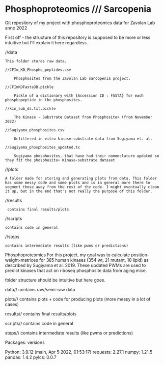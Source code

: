 # Phosphoproteomics /// Sarcopenia
 Git repository of my project with phosphoproteomics data for Zavolan Lab anno 2022

First off - the structure of this repository is supposed to be more or less intuitive but I'll explain it here regardless.

//data

    This folder stores raw data. 
    
    //CFIm_KD_Phospho_peptides.csv 
    
        Phosphosites from the Zavolan Lab Sarcopenia project.
        
    //CFImKDFastaDB.pickle
    
        Pickle of a dictionary with {Accession ID : FASTA} for each phosphopeptide in the phosphosites.
        
    //kin_sub_ds.txt.pickle
    
        The Kinase - Substrate Dataset from Phosphosite+ (from November 2022)
        
    //Sugiyama_phosphosites.csv 
    
        Unfiltered in vitro kinase-substrate data from Sugiyama et. al. 
        
    //Sugiyama_phosphosites_updated.tx
    
        Sugiyama phosphosites, that have had their nomenclature updated so they fit the phosphosite+ Kinase-substrate dataset

//plots

    A folder made for storing and generating plots from data. This folder has some messy code and some plots and is in general more there to segment those away from the rest of the code. I might eventually clean it up, but in the end that's not really the purpose of this folder.

//results

     contains final results/plots

//scripts

    contains code in general

//steps

    contains intermediate results (like pwms or predictions)





Phosphoproteomics
For this project, my goal was to calculate position-weight-matrices for 385 human kinases (354 wt, 21 mutant, 10 lipid) as described by Sugiyama et al. 2019. These updated PWMs are used to predict kinases that act on riboseq phosphosite data from aging mice.

folder structure should be intuitive but here goes. 

data// 
 contains raw/semi-raw data

plots//
 contains plots + code for producing plots (more messy in a lot of cases)

results//
 contains final results/plots

scripts//
 contains code in general

steps//
 contains intermediate results (like pwms or predictions)
 
Packages: versions

Python: 3.9.12 (main, Apr 5 2022, 01:53:17)
requests: 2.27.1
numpy: 1.21.5
pandas: 1.4.2
pylcs: 0.0.7
